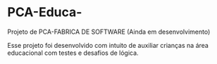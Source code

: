 # PCA-Educa-
Projeto de PCA-FABRICA DE SOFTWARE
(Ainda em desenvolvimento)

Esse projeto foi desenvolvido com intuito de auxiliar crianças na área educacional com testes e desafios de lógica. 
